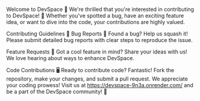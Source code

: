 Welcome to DevSpace 🚀
We're thrilled that you're interested in contributing to DevSpace! 🎉 Whether you've spotted a bug, have an exciting feature idea, or want to dive into the code, your contributions are highly valued.

Contributing Guidelines 🤝
Bug Reports 🐞
Found a bug? Help us squash it! Please submit detailed bug reports with clear steps to reproduce the issue.

Feature Requests 🚀
Got a cool feature in mind? Share your ideas with us! We love hearing about ways to enhance DevSpace.

Code Contributions 🖥️
Ready to contribute code? Fantastic! Fork the repository, make your changes, and submit a pull request. We appreciate your coding prowess!
Visit us at https://devspace-9n3a.onrender.com/ and be a part of the DevSpace community! 🌟
